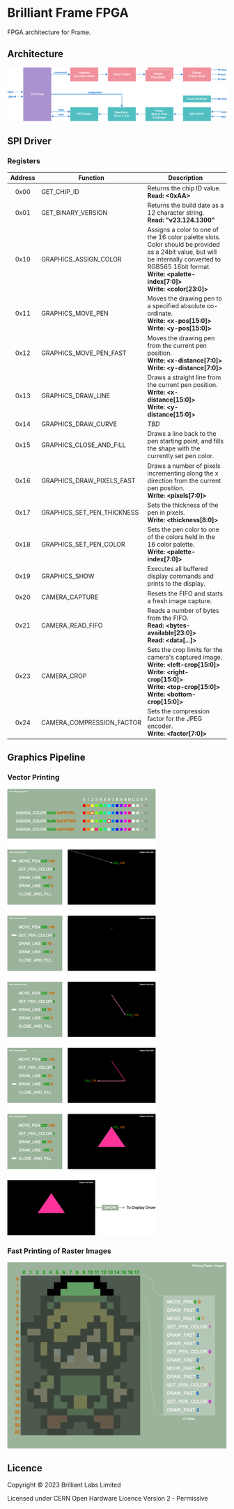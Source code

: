# Brilliant Frame FPGA

FPGA architecture for Frame.

## Architecture

![FPGA architecture block diagram for Frame](docs/top-level-architecture.drawio.png)

## SPI Driver

### Registers

| Address | Function                   | Description | 
|:-------:|----------------------------|-------------|
| 0x00    | GET_CHIP_ID                | Returns the chip ID value.<br>**Read: <0xAA>**
| 0x01    | GET_BINARY_VERSION         | Returns the build date as a 12 character string.<br>**Read: "v23.124.1300"**
| 0x10    | GRAPHICS_ASSIGN_COLOR      | Assigns a color to one of the 16 color palette slots. Color should be provided as a 24bit value, but will be internally converted to RGB565 16bit format.<br>**Write: <palette-index[7:0]>**<br>**Write: <color[23:0]>**
| 0x11    | GRAPHICS_MOVE_PEN          | Moves the drawing pen to a specified absolute co-ordinate.<br>**Write: <x-pos[15:0]>**<br>**Write: <y-pos[15:0]>**
| 0x12    | GRAPHICS_MOVE_PEN_FAST     | Moves the drawing pen from the current pen position.<br>**Write: <x-distance[7:0]>**<br>**Write: <y-distance[7:0]>**
| 0x13    | GRAPHICS_DRAW_LINE         | Draws a straight line from the current pen position.<br>**Write: <x-distance[15:0]>**<br>**Write: <y-distance[15:0]>**
| 0x14    | GRAPHICS_DRAW_CURVE        | *TBD*
| 0x15    | GRAPHICS_CLOSE_AND_FILL    | Draws a line back to the pen starting point, and fills the shape with the currently set pen color.
| 0x16    | GRAPHICS_DRAW_PIXELS_FAST  | Draws a number of pixels incrementing along the x direction from the current pen position.<br>**Write: <pixels[7:0]>**
| 0x17    | GRAPHICS_SET_PEN_THICKNESS | Sets the thickness of the pen in pixels.<br>**Write: <thickness[8:0]>**
| 0x18    | GRAPHICS_SET_PEN_COLOR     | Sets the pen color to one of the colors held in the 16 color palette.<br>**Write: <palette-index[7:0]>**
| 0x19    | GRAPHICS_SHOW              | Executes all buffered display commands and prints to the display.
| 0x20    | CAMERA_CAPTURE             | Resets the FIFO and starts a fresh image capture.
| 0x21    | CAMERA_READ_FIFO           | Reads a number of bytes from the FIFO.<br>**Read: <bytes-available[23:0]>**<br>**Read: <data[...]>**
| 0x23    | CAMERA_CROP                | Sets the crop limits for the camera's captured image.<br>**Write: <left-crop[15:0]>**<br>**Write: <right-crop[15:0]>**<br>**Write: <top-crop[15:0]>**<br>**Write: <bottom-crop[15:0]>**
| 0x24    | CAMERA_COMPRESSION_FACTOR  | Sets the compression factor for the JPEG encoder.<br>**Write: <factor[7:0]>**

## Graphics Pipeline

### Vector Printing

![](docs/graphics-vector-printing.drawio.png)

### Fast Printing of Raster Images

![](docs/graphics-drawing-raster-images.drawio.png)

## Licence

Copyright © 2023 Brilliant Labs Limited

Licensed under CERN Open Hardware Licence Version 2 - Permissive
